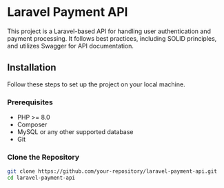 # Laravel Payment API

This project is a Laravel-based API for handling user authentication and payment processing. It follows best practices, including SOLID principles, and utilizes Swagger for API documentation.

## Installation

Follow these steps to set up the project on your local machine.

### Prerequisites

- PHP >= 8.0
- Composer
- MySQL or any other supported database
- Git

### Clone the Repository

```sh
git clone https://github.com/your-repository/laravel-payment-api.git
cd laravel-payment-api
